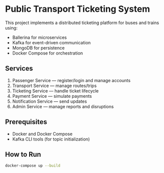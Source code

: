 # Public Transport Ticketing System

This project implements a distributed ticketing platform for buses and trains using:
- Ballerina for microservices
- Kafka for event-driven communication
- MongoDB for persistence
- Docker Compose for orchestration

## Services
1. Passenger Service — register/login and manage accounts
2. Transport Service — manage routes/trips
3. Ticketing Service — handle ticket lifecycle
4. Payment Service — simulate payments
5. Notification Service — send updates
6. Admin Service — manage reports and disruptions

## Prerequisites
- Docker and Docker Compose
- Kafka CLI tools (for topic initialization)

## How to Run
```bash
docker-compose up --build
